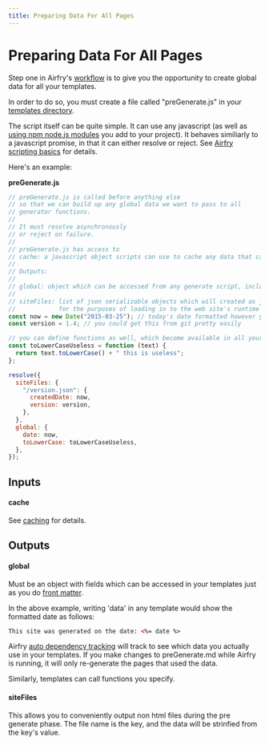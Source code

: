 ```yaml
---
title: Preparing Data For All Pages
---
```


# Preparing Data For All Pages

Step one in Airfry's [workflow](/docs/workflow/) is to give you the opportunity to create global data for all your templates.

In order to do so, you must create a file called "preGenerate.js" in your [templates directory](/docs/setup/#templates).

The script itself can be quite simple. It can use any javascript (as well as [using npm node.js modules](/docs/underTheHood/#npm) you add to your project). It behaves similiarly to a javascript promise, in that it can either resolve or reject. See [Airfry scripting basics](/docs/scripts/) for details.

Here's an example:

**preGenerate.js**

```javascript
// preGenerate.js is called before anything else
// so that we can build up any global data we want to pass to all
// generator functions.
//
// It must resolve asynchronously
// or reject on failure.
//
// preGenerate.js has access to
// cache: a javascript object scripts can use to cache any data that can be json.stringified
//
// Outputs:
//
// global: object which can be accessed from any generate script, including "filter" funtions.
//
// siteFiles: list of json serializable objects which will created as json files
//            for the purposes of loading in to the web site's runtime javascript code
const now = new Date("2015-03-25"); // today's date formatted however you want
const version = 1.4; // you could get this from git pretty easily

// you can define functions as well, which become available in all your templates
const toLowerCaseUseless = function (text) {
  return text.toLowerCase() + " this is useless";
};

resolve({
  siteFiles: {
    "/version.json": {
      createdDate: now,
      version: version,
    },
  },
  global: {
    date: now,
    toLowerCase: toLowerCaseUseless,
  },
});
```

## Inputs

#### cache

See [caching](/docs/performance/cache/) for details.

## Outputs

#### global

Must be an object with fields which can be accessed in your templates just as you do [front matter](/docs/input/frontmatter/).

In the above example, writing 'data' in any template would show the formatted date as follows:

```html
This site was generated on the date: <%= date %>
```

Airfry [auto dependency tracking](/docs/performance/dependencyTracking) will track to see which data you actually
use in your templates. If you make changes to preGenerate.md while Airfry is running, it will only re-generate
the pages that used the data.

Similarly, templates can call functions you specify.

#### siteFiles

This allows you to conveniently output non html files during the pre generate phase. The file name is the key, and the data will be strinfied from the key's value.
